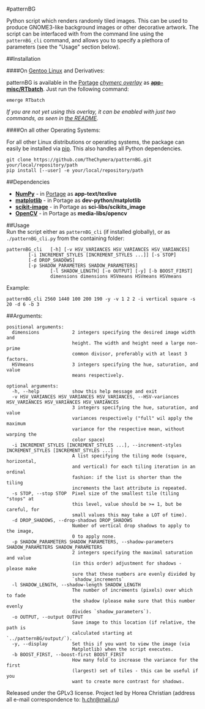 #patternBG

Python script which renders randomly tiled images.
This can be used to produce GNOME3-like background images or other decorative artwork.
The script can be interfaced with from the command line using the `patternBG_cli` command, and allows you to specify a plethora of parameters (see the "Usage" section below).

##Installation

####On [Gentoo Linux](http://en.wikipedia.org/wiki/Gentoo_linux) and Derivatives:

patternBG is available in the [Portage](http://en.wikipedia.org/wiki/Portage_(software)) *[chymerc overlay](https://github.com/TheChymera/chymeric)* as **[app-misc/RTbatch](https://github.com/TheChymera/chymeric/tree/master/app-misc/RTbatch)**.
Just run the following command:

```
emerge RTbatch
```

*If you are not yet using this overlay, it can be enabled with just two commands, as seen in [the README](https://github.com/TheChymera/chymeric).*

####On all other Operating Systems:

For all other Linux distributions or operating systems, the package can easily be installed via [pip](http://en.wikipedia.org/wiki/Pip_(Python)).
This also handles all Python dependencies.

```
git clone https://github.com/TheChymera/patternBG.git your/local/repository/path
pip install [--user] -e your/local/repository/path
```

##Dependencies

* **[NumPy](https://en.wikipedia.org/wiki/Numpy)** - in [Portage](http://en.wikipedia.org/wiki/Portage_(software)) as **app-text/texlive**
* **[matplotlib](https://en.wikipedia.org/wiki/Matplotlib)** - in Portage as **dev-python/matplotlib**
* **[scikit-image](http://scikit-image.org/)** - in Portage as **sci-libs/scikits_image**
* **[OpenCV](http://en.wikipedia.org/wiki/Opencv)** - in Portage as **media-libs/opencv**

##Usage    
Run the script either as `patternBG_cli` (if installed globally), or as `./patternBG_cli.py` from the containing folder:
```
patternBG_cli   [-h] [-v HSV_VARIANCES HSV_VARIANCES HSV_VARIANCES]
		[-i INCREMENT_STYLES [INCREMENT_STYLES ...]] [-s STOP]
		[-d DROP_SHADOWS]
		[-p SHADOW_PARAMETERS SHADOW_PARAMETERS]
                [-l SHADOW_LENGTH] [-o OUTPUT] [-y] [-b BOOST_FIRST]
                dimensions dimensions HSVmeans HSVmeans HSVmeans
```

Example:
```
patternBG_cli 2560 1440 100 200 190 -y -v 1 2 2 -i vertical square -s 20 -d 6 -b 3

```

##Arguments:
```
positional arguments:
  dimensions            2 integers specifying the desired image width and
                        height. The width and height need a large non-prime
                        common divisor, preferably with at least 3 factors.
  HSVmeans              3 integers specifying the hue, saturation, and value
                        means respectively.

optional arguments:
  -h, --help            show this help message and exit
  -v HSV_VARIANCES HSV_VARIANCES HSV_VARIANCES, --HSV-variances HSV_VARIANCES HSV_VARIANCES HSV_VARIANCES
                        3 integers specifying the hue, saturation, and value
                        variances respectively ("full" wil apply the maximum
                        variance for the respective mean, without warping the
                        color space)
  -i INCREMENT_STYLES [INCREMENT_STYLES ...], --increment-styles INCREMENT_STYLES [INCREMENT_STYLES ...]
                        A list specifying the tiling mode (square, horizontal,
                        and vertical) for each tiling iteration in an ordinal
                        fashion: if the list is shorter than the tiling
                        increments the last attribute is repeated.
  -s STOP, --stop STOP  Pixel size of the smallest tile (tiling "stops" at
                        this level, value should be >= 1, but be careful, for
                        small values this may take a LOT of time).
  -d DROP_SHADOWS, --drop-shadows DROP_SHADOWS
                        Number of vertical drop shadows to apply to the image,
                        0 to apply none.
  -p SHADOW_PARAMETERS SHADOW_PARAMETERS, --shadow-parameters SHADOW_PARAMETERS SHADOW_PARAMETERS
                        2 integers specifying the maximal saturation and value
                        (in this order) adjustment for shadows - please make
                        sure that these numbers are evenly divided by
                        `shadow_increments`
  -l SHADOW_LENGTH, --shadow-length SHADOW_LENGTH
                        The number of increments (pixels) over which to fade
                        the shadow (please make sure that this number evenly
                        divides `shadow_parameters`).
  -o OUTPUT, --output OUTPUT
                        Save image to this location (if relative, the path is
                        calculated starting at `../patternBG/output/`).
  -y, --display         Set this if you want to view the image (via
                        Matplotlib) when the script executes.
  -b BOOST_FIRST, --boost-first BOOST_FIRST
                        How many fold to increase the variance for the first
                        (largest) set of tiles - this can be useful if you
                        want to create more contrast for shadows.
```


Released under the GPLv3 license.
Project led by Horea Christian (address all e-mail correspondence to: h.chr@mail.ru)
